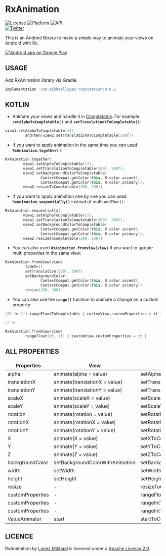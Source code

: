 RxAnimation
=================

[![License](https://img.shields.io/badge/License-Apache%202.0-blue.svg)](https://opensource.org/licenses/Apache-2.0)
[![Platform](https://img.shields.io/badge/platform-android-green.svg)](http://developer.android.com/index.html)
[![API](https://img.shields.io/badge/API-14%2B-brightgreen.svg?style=flat)](https://android-arsenal.com/api?level=14)
<br>
[![Twitter](https://img.shields.io/badge/Twitter-@LopezMikhael-blue.svg?style=flat)](http://twitter.com/lopezmikhael)

This is an Android library to make a simple way to animate your views on Android with Rx.

<a href="https://play.google.com/store/apps/details?id=com.mikhaellopez.lopspower">
  <img alt="Android app on Google Play" src="https://developer.android.com/images/brand/en_app_rgb_wo_45.png" />
</a>

USAGE
-----

Add RxAnimation library via Gradle:

```groovy
implementation 'com.mikhaellopez:rxanimation:0.0.1'
```

KOTLIN
-----

- Animate your views and handle it in [Completable](http://reactivex.io/RxJava/2.x/javadoc/io/reactivex/Completable.html). For example **`setAlphaToCompletable()`** and **`setTranslationXToCompletable()`**:

```kotlin
view1.setAlphaToCompletable(1f)
        .andThen(view2.setTranslationXToCompletable(300f))
```

- If you want to apply animation in the same time you can used **`RxAnimation.together()`**:

```kotlin
RxAnimation.together(
        view1.setAlphaToCompletable(1f),
        view1.setTranslationToCompletable(300f, 500f),
        view2.setBackgroundColorToCompletable(
                ContextCompat.getColor(this, R.color.accent),
                ContextCompat.getColor(this, R.color.primary)),
        view2.resizeToCompletable(200, 200))
```

- If you want to apply animation one by one you can used **`RxAnimation.sequentially()`** instead of multi `andThen()`:

```kotlin
RxAnimation.sequentially(
        view1.setAlphaToCompletable(1f),
        view1.setTranslationToCompletable(300f, 500f),
        view2.setBackgroundColorToCompletable(
                ContextCompat.getColor(this, R.color.accent),
                ContextCompat.getColor(this, R.color.primary)),
        view2.resizeToCompletable(200, 200))
```

- You can also used **`RxAnimation.fromView(view)`** if you want to update multi properties in the same view:

```kotlin
RxAnimation.fromView(view)
        .fadeIn()
        .setTranslation(300f, 500f)
        .setBackgroundColor(
                ContextCompat.getColor(this, R.color.accent),
                ContextCompat.getColor(this, R.color.primary))
        .resize(200, 200)
```

- You can also use the **`range()`** function to animate a change on a custom property:

```kotlin
(0f to 1f).rangeFloatToCompletable { customView.customProperties = it }

// or

RxAnimation.fromView(view)
        .rangeFloat(0f, 1f) { customView.customProperties = it }
```


ALL PROPERTIES
-----

Properties | View | Completable | RxAnimation.fromView(view)
------------ | ------------ | ------------- | -------------
alpha | animate(alpha = value) | setAlphaToCompletable | setAlpha
translationX | animate(translationX = value) | setTranslationXToCompletable | setTranslationX
translationY | animate(translationY = value) | setTranslationYToCompletable | setTranslationY
scaleX | animate(scaleX = value) | setScaleXToCompletable | setScaleX
scaleY | animate(scaleY = value) | setScaleYToCompletable | setScaleY
rotation | animate(rotation = value) | setRotationToCompletable | setRotation
rotationX | animate(rotationX = value) | setRotationXToCompletable | setRotationX
rotationY | animate(rotationY = value) | setRotationYToCompletable | setRotationY
X | animate(X = value) | setXToCompletable | setX
Y | animate(Y = value) | setYToCompletable | setY
Z | animate(Z = value) | setZToCompletable | setZ
backgroundColor | setBackgroundColorWithAnimation | setBackgroundColorToCompletable | setBackgroundColor
width | setWidth | setWidthToCompletable | setWidth
height | setHeight | setHeightToCompletable | setHeight
resize | - | resizeToCompletable | resize
customProperties | - | rangeFloatToCompletable | rangeFloat
customProperties | - | rangeIntToCompletable | rangeInt
customProperties | - | rangeIntToCompletable | rangeInt
ValueAnimator | start | startToCompletable | startValueAnimator

LICENCE
-----

RxAnimation by [Lopez Mikhael](http://mikhaellopez.com/) is licensed under a [Apache License 2.0](http://www.apache.org/licenses/LICENSE-2.0).
